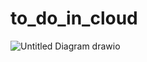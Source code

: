 # to_do_in_cloud
![Untitled Diagram drawio](https://github.com/user-attachments/assets/00928009-296d-447b-8b1b-2a3ec9aa0bd0)
